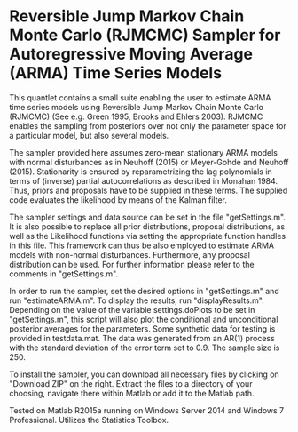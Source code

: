 # Reversible Jump Markov Chain Monte Carlo (RJMCMC) Sampler for Autoregressive Moving Average (ARMA) Time Series Models

This quantlet contains a small suite enabling the user to estimate ARMA time series models using Reversible Jump Markov Chain Monte Carlo (RJMCMC) (See e.g. Green 1995, Brooks and Ehlers 2003). RJMCMC enables the sampling from posteriors over not only the parameter space for a particular model, but also several models.

The sampler provided here assumes zero-mean stationary ARMA models with normal disturbances as in Neuhoff (2015) or Meyer-Gohde and Neuhoff (2015). Stationarity is ensured by reparametrizing the lag polynomials in terms of (inverse) partial autocorrelations as described in Monahan 1984. Thus, priors and proposals have to be supplied in these terms. The supplied code evaluates the likelihood by means of the Kalman filter.

The sampler settings and data source can be set in the file "getSettings.m". It is also possible to replace all prior distributions, proposal distributions, as well as the Likelihood functions via setting the appropriate function handles in this file. This framework can thus be also employed to estimate ARMA models with non-normal disturbances. Furthermore, any proposal distribution can be used. For further information please refer to the comments in "getSettings.m".

In order to run the sampler, set the desired options in "getSettings.m" and run "estimateARMA.m". To display the results, run "displayResults.m". Depending on the value of the variable settings.doPlots to be set in "getSettings.m", this script will also plot the conditional and unconditional posterior averages for the parameters. Some synthetic data for testing is provided in testdata.mat. The data was generated from an AR(1) process with the standard deviation of the error term set to 0.9. The sample size is 250.

To install the sampler, you can download all necessary files by clicking on "Download ZIP" on the right. Extract the files to a directory of your choosing, navigate there within Matlab or add it to the Matlab path.

Tested on Matlab R2015a running on Windows Server 2014 and Windows 7 Professional. Utilizes the Statistics Toolbox.
